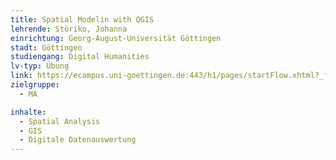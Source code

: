 ```yaml
---
title: Spatial Modelin with QGIS
lehrende: Störiko, Johanna
einrichtung: Georg-August-Universität Göttingen
stadt: Göttingen
studiengang: Digital Humanities
lv-typ: Übung
link: https://ecampus.uni-goettingen.de:443/h1/pages/startFlow.xhtml?_flowId=detailView-flow&unitId=58845&periodId=272&navigationPosition=courseoverviewShow
zielgruppe:
  - MA

inhalte:
  - Spatial Analysis
  - GIS
  - Digitale Datenauswertung
---
```

 
